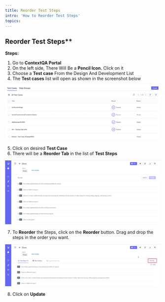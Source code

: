 ```yaml
---
title: Reorder Test Steps
intro: 'How to Reorder Test Steps'
topics:
---
```


## Reorder Test Steps** 

**Steps:** 

1. Go to **ContextQA Portal** 
2. On the left side, There Will Be a **Pencil Icon.** Click on it 
3. Choose a **Test case** From the Design And Development List 
4. The **Test cases** list will open as shown in the screenshot below

![](imgs/test-case-list.png)

5. Click on desired **Test Case** 
6. There will be a **Reorder Tab** in the list of **Test Steps** 

![](imgs/reorder-steps-a.png)

7. To **Reorder** the Steps, click on the **Reorder** button. Drag and drop the steps in the order you want. 

![](imgs/reorder-steps.png)

8. Click on **Update**

